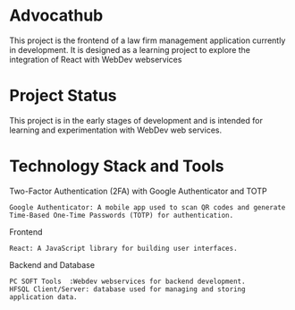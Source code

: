 # Advocathub
This project is the frontend of a law firm management application currently in development. It is designed as a learning project to explore the integration of React with WebDev webservices

# Project Status

This project is in the early stages of development and is intended for learning and experimentation with WebDev web services.

# Technology Stack and Tools

Two-Factor Authentication (2FA) with Google Authenticator and TOTP

    Google Authenticator: A mobile app used to scan QR codes and generate Time-Based One-Time Passwords (TOTP) for authentication.

Frontend

    React: A JavaScript library for building user interfaces.

Backend and Database

    PC SOFT Tools  :Webdev webservices for backend development.
    HFSQL Client/Server: database used for managing and storing application data.



